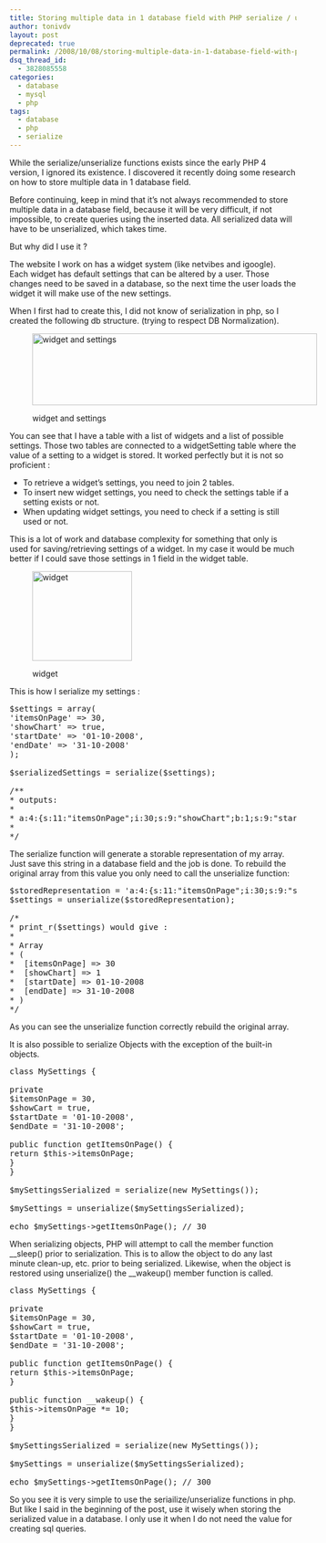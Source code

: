 ```yaml
---
title: Storing multiple data in 1 database field with PHP serialize / unserialize
author: tonivdv
layout: post
deprecated: true
permalink: /2008/10/08/storing-multiple-data-in-1-database-field-with-php-serialize-unserialize/
dsq_thread_id:
  - 3828085558
categories:
  - database
  - mysql
  - php
tags:
  - database
  - php
  - serialize
---
```

While the serialize/unserialize functions exists since the early PHP 4 version, I ignored its existence. I discovered it recently doing some research on how to store multiple data in 1 database field.

Before continuing, keep in mind that it&#8217;s not always recommended to store multiple data in a database field, because it will be very difficult, if not impossible, to create queries using the inserted data. All serialized data will have to be unserialized, which takes time.

But why did I use it ?

The website I work on has a widget system (like netvibes and igoogle). Each widget has default settings that can be altered by a user. Those changes need to be saved in a database, so the next time the user loads the widget it will make use of the new settings.

When I first had to create this, I did not know of serialization in php, so I created the following db structure. (trying to respect DB Normalization).<figure id="attachment_164" style="width: 500px;" class="wp-caption aligncenter">

[<img class="size-full wp-image-164" title="widget and settings" src="http://www.devexp.eu/wp-content/uploads/2008/10/serialize-widgetsettings.png" alt="widget and settings" width="500" height="126" />][1]<figcaption class="wp-caption-text">widget and settings</figcaption></figure> 

You can see that I have a table with a list of widgets and a list of possible settings. Those two tables are connected to a widgetSetting table where the value of a setting to a widget is stored. It worked perfectly but it is not so proficient :

* To retrieve a widget&#8217;s settings, you need to join 2 tables.  
* To insert new widget settings, you need to check the settings table if a setting exists or not.  
* When updating widget settings, you need to check if a setting is still used or not.

This is a lot of work and database complexity for something that only is used for saving/retrieving settings of a widget. In my case it would be much better if I could save those settings in 1 field in the widget table.<figure id="attachment_165" style="width: 175px;" class="wp-caption aligncenter">

[<img class="size-full wp-image-165" title="widget" src="http://www.devexp.eu/wp-content/uploads/2008/10/serialize-widget.png" alt="widget" width="175" height="157" />][2]<figcaption class="wp-caption-text">widget</figcaption></figure> 

This is how I serialize my settings :

<pre class="brush: php; title: ; notranslate" title="">$settings = array(
'itemsOnPage' =&gt; 30,
'showChart' =&gt; true,
'startDate' =&gt; '01-10-2008',
'endDate' =&gt; '31-10-2008'
);

$serializedSettings = serialize($settings);

/**
* outputs:
*
* a:4:{s:11:"itemsOnPage";i:30;s:9:"showChart";b:1;s:9:"startDate";s:10:"01-10-2008";s:7:"endDate";s:10:"31-10-2008";}
*
*/</pre>

The serialize function will generate a storable representation of my array.  
Just save this string in a database field and the job is done. To rebuild the original array from this value you only need to call the unserialize function:

<pre class="brush: php; title: ; notranslate" title="">$storedRepresentation = 'a:4:{s:11:"itemsOnPage";i:30;s:9:"showChart";b:1;s:9:"startDate";s:10:"01-10-2008";s:7:"endDate";s:10:"31-10-2008";}';
$settings = unserialize($storedRepresentation);

/*
* print_r($settings) would give :
*
* Array
* (
*  [itemsOnPage] =&gt; 30
*  [showChart] =&gt; 1
*  [startDate] =&gt; 01-10-2008
*  [endDate] =&gt; 31-10-2008
* )
*/</pre>

As you can see the unserialize function correctly rebuild the original array.

It is also possible to serialize Objects with the exception of the built-in objects.

<pre class="brush: php; title: ; notranslate" title="">class MySettings {

private
$itemsOnPage = 30,
$showCart = true,
$startDate = '01-10-2008',
$endDate = '31-10-2008';

public function getItemsOnPage() {
return $this-&gt;itemsOnPage;
}
}

$mySettingsSerialized = serialize(new MySettings());

$mySettings = unserialize($mySettingsSerialized);

echo $mySettings-&gt;getItemsOnPage(); // 30</pre>

When serializing objects, PHP will attempt to call the member function \_\_sleep() prior to serialization. This is to allow the object to do any last minute clean-up, etc. prior to being serialized. Likewise, when the object is restored using unserialize() the \_\_wakeup() member function is called.

<pre class="brush: php; title: ; notranslate" title="">class MySettings {

private
$itemsOnPage = 30,
$showCart = true,
$startDate = '01-10-2008',
$endDate = '31-10-2008';

public function getItemsOnPage() {
return $this-&gt;itemsOnPage;
}

public function __wakeup() {
$this-&gt;itemsOnPage *= 10;
}
}

$mySettingsSerialized = serialize(new MySettings());

$mySettings = unserialize($mySettingsSerialized);

echo $mySettings-&gt;getItemsOnPage(); // 300</pre>

So you see it is very simple to use the seriailize/unserialize functions in php. But like I said in the beginning of the post, use it wisely when storing the serialized value in a database. I only use it when I do not need the value for creating sql queries.

 [1]: http://www.devexp.eu/wp-content/uploads/2008/10/serialize-widgetsettings.png
 [2]: http://www.devexp.eu/wp-content/uploads/2008/10/serialize-widget.png
